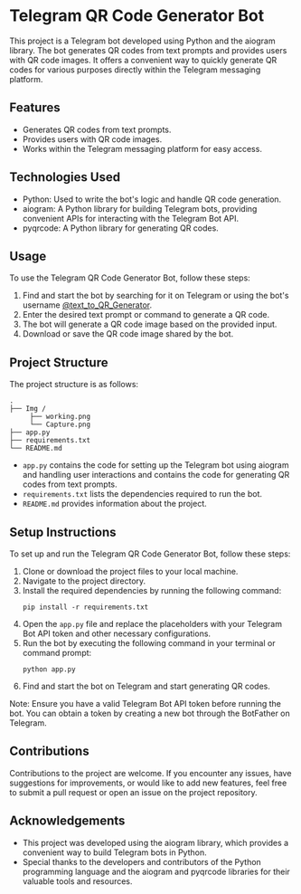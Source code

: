 # Telegram QR Code Generator Bot

This project is a Telegram bot developed using Python and the aiogram library. The bot generates QR codes from text prompts and provides users with QR code images. It offers a convenient way to quickly generate QR codes for various purposes directly within the Telegram messaging platform.

## Features

- Generates QR codes from text prompts.
- Provides users with QR code images.
- Works within the Telegram messaging platform for easy access.

## Technologies Used

- Python: Used to write the bot's logic and handle QR code generation.
- aiogram: A Python library for building Telegram bots, providing convenient APIs for interacting with the Telegram Bot API.
- pyqrcode: A Python library for generating QR codes.

## Usage

To use the Telegram QR Code Generator Bot, follow these steps:

1. Find and start the bot by searching for it on Telegram or using the bot's username [@text_to_QR_Generator](t.me/text_to_QR_Generator).
2. Enter the desired text prompt or command to generate a QR code.
3. The bot will generate a QR code image based on the provided input.
4. Download or save the QR code image shared by the bot.

## Project Structure

The project structure is as follows:

```
.
├── Img /
     ├── working.png
     └── Capture.png
├── app.py
├── requirements.txt
└── README.md
```

- `app.py` contains the code for setting up the Telegram bot using aiogram and handling user interactions and contains the code for generating QR codes from text prompts.
- `requirements.txt` lists the dependencies required to run the bot.
- `README.md` provides information about the project.

## Setup Instructions

To set up and run the Telegram QR Code Generator Bot, follow these steps:

1. Clone or download the project files to your local machine.
2. Navigate to the project directory.
3. Install the required dependencies by running the following command:
   ```
   pip install -r requirements.txt
   ```
4. Open the `app.py` file and replace the placeholders with your Telegram Bot API token and other necessary configurations.
5. Run the bot by executing the following command in your terminal or command prompt:
   ```
   python app.py
   ```
6. Find and start the bot on Telegram and start generating QR codes.

Note: Ensure you have a valid Telegram Bot API token before running the bot. You can obtain a token by creating a new bot through the BotFather on Telegram.

## Contributions

Contributions to the project are welcome. If you encounter any issues, have suggestions for improvements, or would like to add new features, feel free to submit a pull request or open an issue on the project repository.

## Acknowledgements

- This project was developed using the aiogram library, which provides a convenient way to build Telegram bots in Python.
- Special thanks to the developers and contributors of the Python programming language and the aiogram and pyqrcode libraries for their valuable tools and resources.
